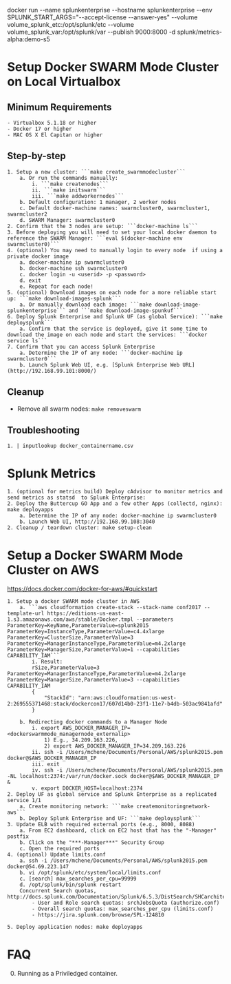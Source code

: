 

docker run --name splunkenterprise --hostname splunkenterprise --env SPLUNK_START_ARGS="--accept-license --answer-yes" --volume volume_splunk_etc:/opt/splunk/etc --volume volume_splunk_var:/opt/splunk/var --publish 9000:8000 -d splunk/metrics-alpha:demo-s5


# Setup Docker SWARM Mode Cluster on Local Virtualbox
## Minimum Requirements
	- Virtualbox 5.1.18 or higher
	- Docker 17 or higher
	- MAC OS X El Capitan or higher

## Step-by-step
	1. Setup a new cluster: ```make create_swarmmodecluster```
		a. Or run the commands manually:
			i. ```make createnodes```
			ii. ```make initswarm```
			iii. ```make addworkernodes```
		b. Default configuration: 1 manager, 2 worker nodes
		c. Default docker-machine names: swarmcluster0, swarmcluster1, swarmcluster2
		d. SWARM Manager: swarmcluster0
	2. Confirm that the 3 nodes are setup: ```docker-machine ls```
	3. Before deploying you will need to set your local docker daemon to reference the SWARM Manager: ```eval $(docker-machine env swarmcluster0)```
	4. (optional) You may need to manually login to every node  if using a private docker image
		a. docker-machine ip swarmcluster0
		b. docker-machine ssh swarmcluster0
		c. docker login -u <userid> -p <password>
		d. exit
		e. Repeat for each node!
	5. (optional) Download images on each node for a more reliable start up: ```make download-images-splunk```
		a. Or manually download each image: ```make download-image-splunkenterprise``` and ```make download-image-spunkuf```
	6. Deploy Splunk Enterprise and Splunk UF (as global Service): ```make deploysplunk```
		a. Confirm that the service is deployed, give it some time to download the image on each node and start the services: ```docker service ls```
	7. Confirm that you can access Splunk Enterprise
		a. Determine the IP of any node: ```docker-machine ip swarmcluster0```
		b. Launch Splunk Web UI, e.g. [Splunk Enterprise Web URL] (http://192.168.99.101:8000/)

## Cleanup
- Remove all swarm nodes: ```make removeswarm```

## Troubleshooting
    1. | inputlookup docker_containername.csv

# Splunk Metrics
	1. (optional for metrics build) Deploy cAdvisor to monitor metrics and send metrics as statsd  to Splunk Enterprise: 
	2. Deploy the Buttercup GO App and a few other Apps (collectd, nginx): make deployapps
		a. Determine the IP of any node: docker-machine ip swarmcluster0
		b. Launch Web UI, http://192.168.99.108:3040
	2. Cleanup / teardown cluster: make setup-clean

# Setup a Docker SWARM Mode Cluster on AWS
https://docs.docker.com/docker-for-aws/#quickstart

	1. Setup a docker SWARM mode cluster in AWS
		a. ```aws cloudformation create-stack --stack-name conf2017 --template-url https://editions-us-east-1.s3.amazonaws.com/aws/stable/Docker.tmpl --parameters ParameterKey=KeyName,ParameterValue=splunk2015 ParameterKey=InstanceType,ParameterValue=c4.4xlarge ParameterKey=ClusterSize,ParameterValue=3 ParameterKey=ManagerInstanceType,ParameterValue=m4.2xlarge ParameterKey=ManagerSize,ParameterValue=1 --capabilities CAPABILITY_IAM```
			i. Result:
			rSize,ParameterValue=3 ParameterKey=ManagerInstanceType,ParameterValue=m4.2xlarge ParameterKey=ManagerSize,ParameterValue=3 --capabilities CAPABILITY_IAM
			{
			    "StackId": "arn:aws:cloudformation:us-west-2:269555371468:stack/dockercon17/607d14b0-23f1-11e7-b4db-503ac9841afd"
			}
			
		b. Redirecting docker commands to a Manager Node
			i. export AWS_DOCKER_MANAGER_IP=<dockerswarmmode_managernode_externalip>
				1) E.g., 34.209.163.226, 
				2) export AWS_DOCKER_MANAGER_IP=34.209.163.226
			ii. ssh -i /Users/mchene/Documents/Personal/AWS/splunk2015.pem docker@$AWS_DOCKER_MANAGER_IP
			iii. exit
			iv. ssh -i /Users/mchene/Documents/Personal/AWS/splunk2015.pem -NL localhost:2374:/var/run/docker.sock docker@$AWS_DOCKER_MANAGER_IP &
			v. export DOCKER_HOST=localhost:2374
	2. Deploy UF as global service and Splunk Enterprise as a replicated service 1/1
		a. Create monitoring network: ```make createmonitoringnetwork-aws```
		b. Deploy Splunk Enterprise and UF: ```make deploysplunk```	
	3. Update ELB with required external ports (e.g., 8000, 8088)
		a. From EC2 dashboard, click on EC2 host that has the "-Manager" postfix
		b. Click on the "***-Manager***" Security Group
		c. Open the required ports
	4. (optional) Update limits.conf
		a. ssh -i /Users/mchene/Documents/Personal/AWS/splunk2015.pem docker@54.69.223.147
		b. vi /opt/splunk/etc/system/local/limits.conf
		c. [search] max_searches_per_cpu=99999
		d. /opt/splunk/bin/splunk restart
		Concurrent Search quotas, http://docs.splunk.com/Documentation/Splunk/6.5.3/DistSearch/SHCarchitecture
			- User and Role search quotas: srchJobsQuota (authorize.conf)
			- Overall search quotas: max_searches_per_cpu (limits.conf)
			- https://jira.splunk.com/browse/SPL-124810
		
	5. Deploy application nodes: make deployapps


# FAQ
0. Running as a Priviledged container.